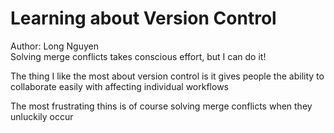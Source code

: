 # Learning about Version Control
Author: Long Nguyen  
Solving merge conflicts takes conscious effort, but I can do it!

The thing I like the most about version control is it gives people the ability to collaborate easily with affecting individual workflows

The most frustrating thins is of course solving merge conflicts when they unluckily occur